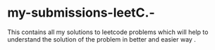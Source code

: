 # my-submissions-leetC.-
This contains all my solutions to leetcode problems which will help to understand the solution of the problem in better and easier way .
